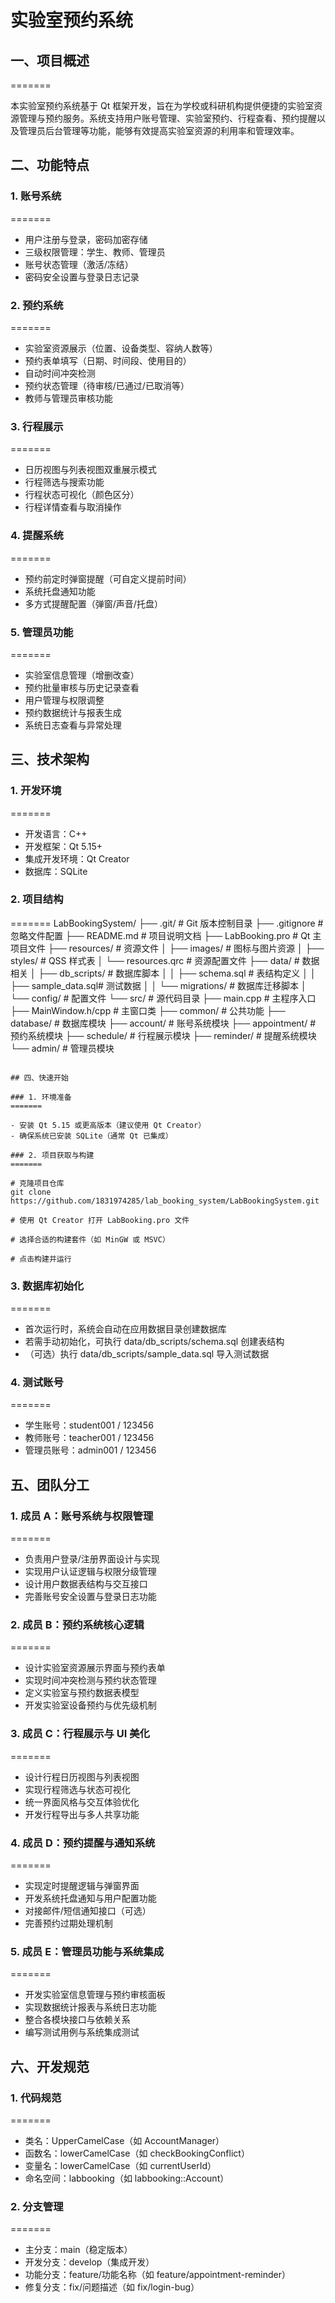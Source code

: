 # 实验室预约系统

## 一、项目概述
=======

本实验室预约系统基于 Qt 框架开发，旨在为学校或科研机构提供便捷的实验室资源管理与预约服务。系统支持用户账号管理、实验室预约、行程查看、预约提醒以及管理员后台管理等功能，能够有效提高实验室资源的利用率和管理效率。

## 二、功能特点

### 1. 账号系统
=======

- 用户注册与登录，密码加密存储
- 三级权限管理：学生、教师、管理员
- 账号状态管理（激活/冻结）
- 密码安全设置与登录日志记录

### 2. 预约系统
=======

- 实验室资源展示（位置、设备类型、容纳人数等）
- 预约表单填写（日期、时间段、使用目的）
- 自动时间冲突检测
- 预约状态管理（待审核/已通过/已取消等）
- 教师与管理员审核功能

### 3. 行程展示
=======

- 日历视图与列表视图双重展示模式
- 行程筛选与搜索功能
- 行程状态可视化（颜色区分）
- 行程详情查看与取消操作

### 4. 提醒系统
=======

- 预约前定时弹窗提醒（可自定义提前时间）
- 系统托盘通知功能
- 多方式提醒配置（弹窗/声音/托盘）

### 5. 管理员功能
=======

- 实验室信息管理（增删改查）
- 预约批量审核与历史记录查看
- 用户管理与权限调整
- 预约数据统计与报表生成
- 系统日志查看与异常处理

## 三、技术架构

### 1. 开发环境
=======

- 开发语言：C++
- 开发框架：Qt 5.15+
- 集成开发环境：Qt Creator
- 数据库：SQLite

### 2. 项目结构
=======
LabBookingSystem/
├── .git/ # Git 版本控制目录
├── .gitignore # 忽略文件配置
├── README.md # 项目说明文档
├── LabBooking.pro # Qt 主项目文件
├── resources/ # 资源文件
│   ├── images/ # 图标与图片资源
│   ├── styles/ # QSS 样式表
│   └── resources.qrc # 资源配置文件
├── data/ # 数据相关
│   ├── db_scripts/ # 数据库脚本
│   │   ├── schema.sql # 表结构定义
│   │   ├── sample_data.sql# 测试数据
│   │   └── migrations/ # 数据库迁移脚本
│   └── config/ # 配置文件
└── src/ # 源代码目录
    ├── main.cpp # 主程序入口
    ├── MainWindow.h/cpp # 主窗口类
    ├── common/ # 公共功能
    ├── database/ # 数据库模块
    ├── account/ # 账号系统模块
    ├── appointment/ # 预约系统模块
    ├── schedule/ # 行程展示模块
    ├── reminder/ # 提醒系统模块
    └── admin/ # 管理员模块
```

## 四、快速开始

### 1. 环境准备
=======

- 安装 Qt 5.15 或更高版本（建议使用 Qt Creator）
- 确保系统已安装 SQLite（通常 Qt 已集成）

### 2. 项目获取与构建
=======

# 克隆项目仓库
git clone https://github.com/1831974285/lab_booking_system/LabBookingSystem.git

# 使用 Qt Creator 打开 LabBooking.pro 文件

# 选择合适的构建套件（如 MinGW 或 MSVC）

# 点击构建并运行
```

### 3. 数据库初始化
=======

- 首次运行时，系统会自动在应用数据目录创建数据库
- 若需手动初始化，可执行 data/db_scripts/schema.sql 创建表结构
- （可选）执行 data/db_scripts/sample_data.sql 导入测试数据

### 4. 测试账号
=======

- 学生账号：student001 / 123456
- 教师账号：teacher001 / 123456
- 管理员账号：admin001 / 123456

## 五、团队分工

### 1. 成员 A：账号系统与权限管理
=======

- 负责用户登录/注册界面设计与实现
- 实现用户认证逻辑与权限分级管理
- 设计用户数据表结构与交互接口
- 完善账号安全设置与登录日志功能

### 2. 成员 B：预约系统核心逻辑
=======

- 设计实验室资源展示界面与预约表单
- 实现时间冲突检测与预约状态管理
- 定义实验室与预约数据表模型
- 开发实验室设备预约与优先级机制

### 3. 成员 C：行程展示与 UI 美化
=======

- 设计行程日历视图与列表视图
- 实现行程筛选与状态可视化
- 统一界面风格与交互体验优化
- 开发行程导出与多人共享功能

### 4. 成员 D：预约提醒与通知系统
=======

- 实现定时提醒逻辑与弹窗界面
- 开发系统托盘通知与用户配置功能
- 对接邮件/短信通知接口（可选）
- 完善预约过期处理机制

### 5. 成员 E：管理员功能与系统集成
=======

- 开发实验室信息管理与预约审核面板
- 实现数据统计报表与系统日志功能
- 整合各模块接口与依赖关系
- 编写测试用例与系统集成测试

## 六、开发规范

### 1. 代码规范
=======

- 类名：UpperCamelCase（如 AccountManager）
- 函数名：lowerCamelCase（如 checkBookingConflict）
- 变量名：lowerCamelCase（如 currentUserId）
- 命名空间：labbooking（如 labbooking::Account）

### 2. 分支管理
=======

- 主分支：main（稳定版本）
- 开发分支：develop（集成开发）
- 功能分支：feature/功能名称（如 feature/appointment-reminder）
- 修复分支：fix/问题描述（如 fix/login-bug）
